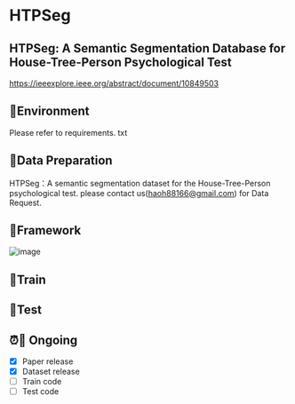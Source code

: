 # HTPSeg
## HTPSeg: A Semantic Segmentation Database for House-Tree-Person Psychological Test
https://ieeexplore.ieee.org/abstract/document/10849503

## 🏁Environment
Please refer to requirements. txt

## 🏁Data Preparation
HTPSeg：A semantic segmentation dataset for the House-Tree-Person psychological test.
please contact us(haoh88166@gmail.com) for Data Request.

## 🏁Framework
![image](https://github.com/user-attachments/assets/d2c5fdab-3bca-4a97-b3d2-1c064ea69824)

## 🎯Train

## 🎯Test

## :alarm_clock::rotating_light: Ongoing
- [x] Paper release
- [x] Dataset release
- [ ] Train code
- [ ] Test code
